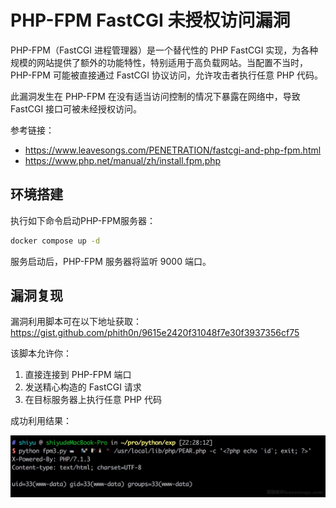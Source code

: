 # PHP-FPM FastCGI 未授权访问漏洞

PHP-FPM（FastCGI 进程管理器）是一个替代性的 PHP FastCGI 实现，为各种规模的网站提供了额外的功能特性，特别适用于高负载网站。当配置不当时，PHP-FPM 可能被直接通过 FastCGI 协议访问，允许攻击者执行任意 PHP 代码。

此漏洞发生在 PHP-FPM 在没有适当访问控制的情况下暴露在网络中，导致 FastCGI 接口可被未经授权访问。

参考链接：

- <https://www.leavesongs.com/PENETRATION/fastcgi-and-php-fpm.html>
- <https://www.php.net/manual/zh/install.fpm.php>

## 环境搭建

执行如下命令启动PHP-FPM服务器：

```bash
docker compose up -d
```

服务启动后，PHP-FPM 服务器将监听 9000 端口。

## 漏洞复现

漏洞利用脚本可在以下地址获取：https://gist.github.com/phith0n/9615e2420f31048f7e30f3937356cf75

该脚本允许你：

1. 直接连接到 PHP-FPM 端口
2. 发送精心构造的 FastCGI 请求
3. 在目标服务器上执行任意 PHP 代码

成功利用结果：

![](1.jpg)
